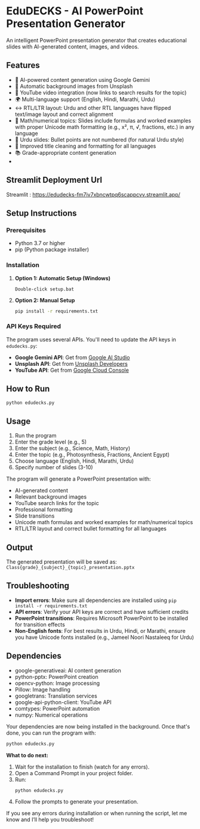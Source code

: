 # EduDECKS - AI PowerPoint Presentation Generator

An intelligent PowerPoint presentation generator that creates educational slides with AI-generated content, images, and videos.

## Features

- 🤖 AI-powered content generation using Google Gemini
- 🎨 Automatic background images from Unsplash
- 🎥 YouTube video integration (now links to search results for the topic)
- 🌍 Multi-language support (English, Hindi, Marathi, Urdu)
- ↔️ RTL/LTR layout: Urdu and other RTL languages have flipped text/image layout and correct alignment
- 🔢 Math/numerical topics: Slides include formulas and worked examples with proper Unicode math formatting (e.g., x², π, √, fractions, etc.) in any language
- 📝 Urdu slides: Bullet points are not numbered (for natural Urdu style)
- 🧹 Improved title cleaning and formatting for all languages
- 📚 Grade-appropriate content generation
- 
## Streamlit Deployment Url 
Streamlit : https://edudecks-fm7iv7xbncwtpq6scappcvv.streamlit.app/
## Setup Instructions

### Prerequisites
- Python 3.7 or higher
- pip (Python package installer)

### Installation

1. **Option 1: Automatic Setup (Windows)**
   ```
   Double-click setup.bat
   ```

2. **Option 2: Manual Setup**
   ```bash
   pip install -r requirements.txt
   ```

### API Keys Required

The program uses several APIs. You'll need to update the API keys in `edudecks.py`:

- **Google Gemini API**: Get from [Google AI Studio](https://makersuite.google.com/app/apikey)
- **Unsplash API**: Get from [Unsplash Developers](https://unsplash.com/developers)
- **YouTube API**: Get from [Google Cloud Console](https://console.cloud.google.com/)

## How to Run

```bash
python edudecks.py
```

## Usage

1. Run the program
2. Enter the grade level (e.g., 5)
3. Enter the subject (e.g., Science, Math, History)
4. Enter the topic (e.g., Photosynthesis, Fractions, Ancient Egypt)
5. Choose language (English, Hindi, Marathi, Urdu)
6. Specify number of slides (3-10)

The program will generate a PowerPoint presentation with:
- AI-generated content
- Relevant background images
- YouTube search links for the topic
- Professional formatting
- Slide transitions
- Unicode math formulas and worked examples for math/numerical topics
- RTL/LTR layout and correct bullet formatting for all languages

## Output

The generated presentation will be saved as:
`Class{grade}_{subject}_{topic}_presentation.pptx`

## Troubleshooting

- **Import errors**: Make sure all dependencies are installed using `pip install -r requirements.txt`
- **API errors**: Verify your API keys are correct and have sufficient credits
- **PowerPoint transitions**: Requires Microsoft PowerPoint to be installed for transition effects
- **Non-English fonts**: For best results in Urdu, Hindi, or Marathi, ensure you have Unicode fonts installed (e.g., Jameel Noori Nastaleeq for Urdu)

## Dependencies

- google-generativeai: AI content generation
- python-pptx: PowerPoint creation
- opencv-python: Image processing
- Pillow: Image handling
- googletrans: Translation services
- google-api-python-client: YouTube API
- comtypes: PowerPoint automation
- numpy: Numerical operations 

Your dependencies are now being installed in the background. Once that's done, you can run the program with:

```bash
python edudecks.py
```

**What to do next:**
1. Wait for the installation to finish (watch for any errors).
2. Open a Command Prompt in your project folder.
3. Run:  
   ```
   python edudecks.py
   ```
4. Follow the prompts to generate your presentation.

If you see any errors during installation or when running the script, let me know and I’ll help you troubleshoot! 
